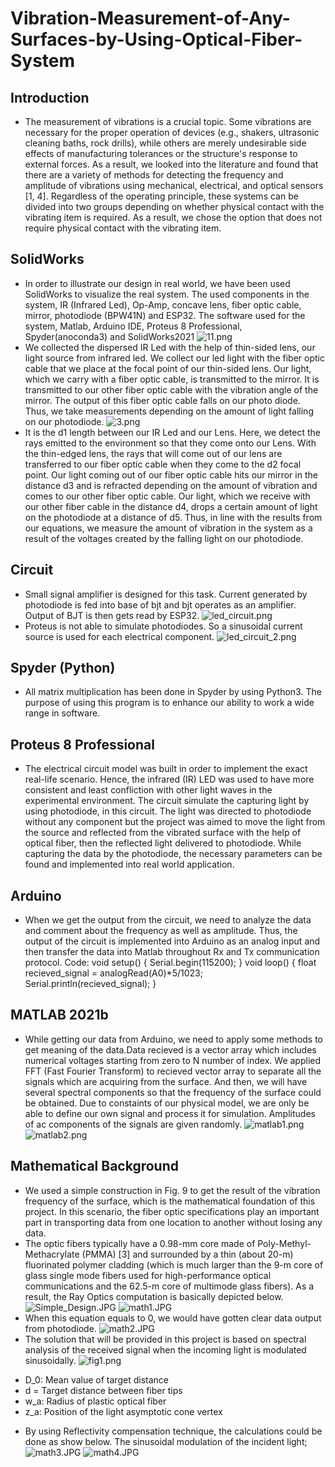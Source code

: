 # Vibration-Measurement-of-Any-Surfaces-by-Using-Optical-Fiber-System

## Introduction
- The measurement of vibrations is a crucial topic. Some vibrations are necessary for the proper operation of devices (e.g., shakers, ultrasonic cleaning baths, rock drills), while others are merely undesirable side effects of manufacturing tolerances or the structure's response to external forces. As a result, we looked into the literature and found that there are a variety of methods for detecting the frequency and amplitude of vibrations using mechanical, electrical, and optical sensors [1, 4]. Regardless of the operating principle, these systems can be divided into two groups depending on whether physical contact with the vibrating item is required. As a result, we chose the option that does not require physical contact with the vibrating item.
## SolidWorks
- In order to illustrate our design in real world, we have been used SolidWorks to visualize the real system. The used components in the system, IR (Infrared Led), Op-Amp, concave lens, fiber optic cable, mirror, photodiode (BPW41N) and ESP32. The software used for the system, Matlab, Arduino IDE, Proteus 8 Professional, Spyder(anoconda3) and SolidWorks2021
![11.png](SolidWorks/11.png)
- We collected the dispersed IR Led with the help of thin-sided lens, our light source from infrared led. We collect our led light with the fiber optic cable that we place at the focal point of our thin-sided lens. Our light, which we carry with a fiber optic cable, is transmitted to the mirror. It is transmitted to our other fiber optic cable with the vibration angle of the mirror. The output of this fiber optic cable falls on our photo diode. Thus, we take measurements depending on the amount of light falling on our photodiode.
![3.png](SolidWorks/3.png)
- It is the d1 length between our IR Led and our Lens. Here, we detect the rays emitted to the environment so that they come onto our Lens. With the thin-edged lens, the rays that will come out of our lens are transferred to our fiber optic cable when they come to the d2 focal point. Our light coming out of our fiber optic cable hits our mirror in the distance d3 and is refracted depending on the amount of vibration and comes to our other fiber optic cable. Our light, which we receive with our other fiber cable in the distance d4, drops a certain amount of light on the photodiode at a distance of d5. Thus, in line with the results from our equations, we measure the amount of vibration in the system as a result of the voltages created by the falling light on our photodiode.
## Circuit
- Small signal amplifier is designed for this task. Current generated by photodiode is fed into base of bjt and bjt operates as an amplifier. Output of BJT is then gets read by ESP32.
![led_circuit.png](Proteus/led_circuit.png)
- Proteus is not able to simulate photodiodes. So a sinusoidal current source is used for each electrical component. 
![led_circuit_2.png](Proteus/led_circuit_2.png)
## Spyder (Python)
- All matrix multiplication has been done in Spyder by using Python3. The purpose of using this program is to enhance our ability to work a wide range in software.
## Proteus 8 Professional
- The electrical circuit model was built in order to implement the exact real-life scenario. Hence, the infrared (IR) LED was used to have more consistent and least confliction with other light waves in the experimental environment. The circuit simulate the capturing light by using photodiode, in this circuit. The light was directed to photodiode without any component but the project was aimed to move the light from the source and reflected from the vibrated surface with the help of optical fiber, then the reflected light delivered to photodiode. While capturing the data by the photodiode, the necessary parameters can be found and implemented into real world application.
## Arduino
- When we get the output from the circuit, we need to analyze the data and comment about the frequency as well as amplitude. Thus, the output of the circuit is implemented into Arduino as an analog input and then transfer the data into Matlab throughout Rx and Tx communication protocol. Code:
void setup() {
Serial.begin(115200);
}
void loop() {
float recieved_signal = analogRead(A0)*5/1023;
Serial.println(recieved_signal);
}
## MATLAB 2021b
- While getting our data from Arduino, we need to apply some methods to get meaning of the data.Data recieved is a vector array which includes numerical voltages starting from zero to N number of index.  We applied FFT (Fast Fourier Transform) to recieved vector array to separate all the signals which are acquiring from the surface. And then, we will have several spectral components so that the frequency of the surface could be obtained. Due to constaints of our physical model, we are only be able to define our own signal and process it for simulation. Amplitudes of ac components of the signals are given randomly.
![matlab1.png](Matlab/matlab1.png)
![matlab2.png](Matlab/matlab2.png)
## Mathematical Background
- We used a simple construction in Fig. 9 to get the result of the vibration frequency of the surface, which is the mathematical foundation of this project. In this scenario, the fiber optic specifications play an important part in transporting data from one location to another without losing any data.
- The optic fibers typically have a 0.98-mm core made of Poly-Methyl-Methacrylate (PMMA) [3] and surrounded by a thin (about 20-m) fluorinated polymer cladding (which is much larger than the 9-m core of glass single mode fibers used for high-performance optical communications and the 62.5-m core of multimode glass fibers). As a result, the Ray Optics computation is basically depicted below.
![Simple_Design.JPG](Simple_Design.JPG)
![math1.JPG](Mathematical_background/math1.JPG)
- When this equation equals to 0, we would have gotten clear data output from photodiode. 
![math2.JPG](Mathematical_background/math2.JPG)
- The solution that will be provided in this project is based on spectral analysis of the received signal when the incoming light is modulated sinusoidally.
![fig1.png](Mathematical_background/fig1.png)
* D_0:  Mean value of target distance
* d = Target distance between fiber tips
* w_a: Radius of plastic optical fiber
* z_a: Position of the light asymptotic cone vertex
- By using Reflectivity compensation technique, the calculations could be done as show below. The sinusoidal modulation of the incident light;
![math3.JPG](Mathematical_background/math3.JPG)
![math4.JPG](Mathematical_background/math4.JPG)














